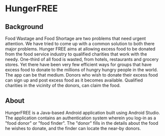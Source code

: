 # HungerFREE

## Background

Food Wastage and Food Shortage are two problems that need urgent attention. We have tried to come up with a common solution to both there major problems. Hunger FREE aims at allowing excess food to be donated from the food service industry to qualified charities that work with the needy. One-third of all food is wasted, from hotels, restaurants and grocery stores. Yet there have been very few efficient ways for groups that have excess food to donate to the millions of hungry hungry people in the world. The app can be that medium. Donors who wish to donate their excess food can sign up and post excess food as it becomes available. Qualified charities in the vicinity of the donors, can claim the food.

## About

HungerFREE is a Java-based Android application built using Android Studio. The application contains an authentication system wherein you log-in as a "food donor" or "food finder". The "donor" fills in the details about the food he wishes to donate, and the finder can locate the near-by donors. 

